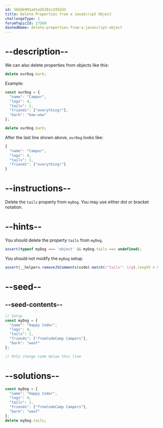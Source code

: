 ```yaml
---
id: 56bbb991ad1ed5201cd392d3
title: Delete Properties from a JavaScript Object
challengeType: 1
forumTopicId: 17560
dashedName: delete-properties-from-a-javascript-object
---
```


# --description--

We can also delete properties from objects like this:

```js
delete ourDog.bark;
```

Example:

```js
const ourDog = {
  "name": "Camper",
  "legs": 4,
  "tails": 1,
  "friends": ["everything!"],
  "bark": "bow-wow"
};

delete ourDog.bark;
```

After the last line shown above, `ourDog` looks like:

```js
{
  "name": "Camper",
  "legs": 4,
  "tails": 1,
  "friends": ["everything!"]
}
```

# --instructions--

Delete the `tails` property from `myDog`. You may use either dot or bracket notation.

# --hints--

You should delete the property `tails` from `myDog`.

```js
assert(typeof myDog === 'object' && myDog.tails === undefined);
```

You should not modify the `myDog` setup.

```js
assert(__helpers.removeJSComments(code).match(/"tails": 1/g).length > 0);
```

# --seed--

## --seed-contents--

```js
// Setup
const myDog = {
  "name": "Happy Coder",
  "legs": 4,
  "tails": 1,
  "friends": ["freeCodeCamp Campers"],
  "bark": "woof"
};

// Only change code below this line

```

# --solutions--

```js
const myDog = {
  "name": "Happy Coder",
  "legs": 4,
  "tails": 1,
  "friends": ["freeCodeCamp Campers"],
  "bark": "woof"
};
delete myDog.tails;
```

